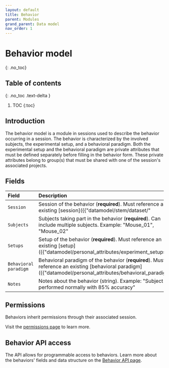 ```yaml
---
layout: default
title: Behavior
parent: Modules
grand_parent: Data model
nav_order: 1
---
```


# Behavior model
{: .no_toc}

## Table of contents
{: .no_toc .text-delta }

1. TOC
{:toc}

## Introduction

The behavior model is a module in sessions used to describe the behavior occurring in a session. The behavior is characterized by the involved subjects, the experimental setup, and a behavioral paradigm. Both the experimental setup and the behavioral paradigm are private attributes that must be defined separately before filling in the behavior form. These private attributes belong to group(s) that must be shared with one of the session's associated projects.

## Fields

| Field | Description |
|:------|:------------|
| `Session` | Session of the behavior (**required**). Must reference an existing [session]({{"datamodel/stem/dataset/"|absolute_url}}). Example: "Training session #5" |
| `Subjects` | Subjects taking part in the behavior (**required**). Can include multiple subjects. Example: "Mouse_01", "Mouse_02" |
| `Setups` | Setup of the behavior (**required**). Must reference an existing [setup]({{"datamodel/personal_attributes/experiment_setups/"|absolute_url}}). Example: "Linear track A" |
| `Behavioral paradigm` | Behavioral paradigm of the behavior (**required**). Must reference an existing [behavioral paradigm]({{"datamodel/personal_attributes/behavioral_paradigm/"|absolute_url}}). Example: "Spatial alternation task" |
| `Notes` | Notes about the behavior (string). Example: "Subject performed normally with 85% accuracy" |

## Permissions

Behaviors inherit permissions through their associated session.

Visit the [permissions page]({{"datamodel/permission/"|absolute_url}}) to learn more. 

## Behavior API access

The API allows for programmable access to behaviors. Learn more about the behaviors' fields and data structure on the [Behavior API page]({{"api/modules/behavior/"|absolute_url}}).
